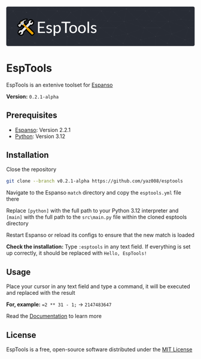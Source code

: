 ![logo](assets/esptools-logo.png)

# EspTools

EspTools is an extenive toolset for [Espanso](https://espanso.org/)

**Version:** `0.2.1-alpha`

## Prerequisites

* [Espanso](https://espanso.org/): Version 2.2.1
* [Python](https://www.python.org/): Version 3.12

## Installation

Close the repository

```sh
git clone --branch v0.2.1-alpha https://github.com/yaz008/esptools
```

Navigate to the Espanso `match` directory and copy the `esptools.yml` file there

Replace `[python]` with the full path to your Python 3.12 interpreter and `[main]` with the full path to the `src\main.py` file within the cloned esptools directory

Restart Espanso or reload its configs to ensure that the new match is loaded

**Check the installation:** Type `:esptools` in any text field. If everything is set up correctly, it should be replaced with `Hello, EspTools!`

## Usage

Place your cursor in any text field and type a command, it will be executed and replaced with the result

**For, example:** `=2 ** 31 - 1;` -> `2147483647`

Read the [Documentation](docs/DOC.md) to learn more

## License

EspTools is a free, open-source software distributed under the [MIT License](LICENSE.txt)
